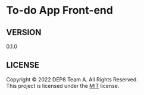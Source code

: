 # To-do App Front-end

## VERSION
0.1.0

## LICENSE
Copyright &copy; 2022 DEP8 Team A. All Rights Reserved. <br>
This project is licensed under the [MIT](LICENSE.txt) license.
